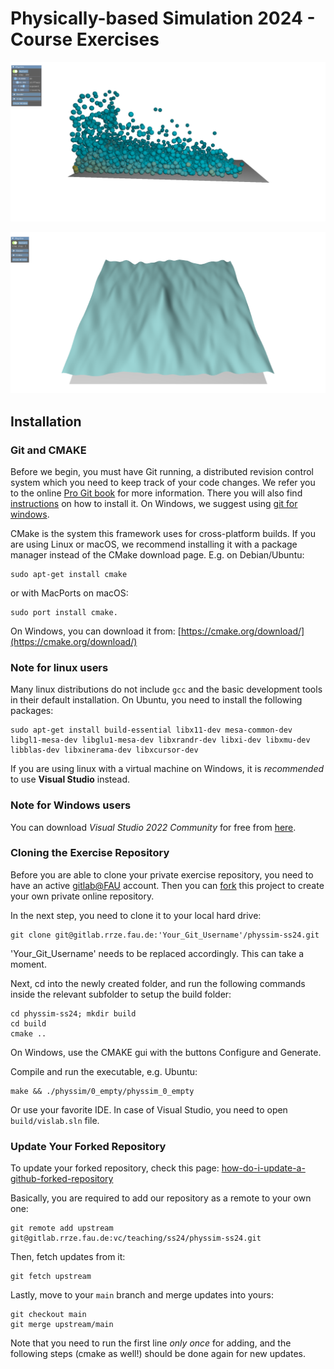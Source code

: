 # Physically-based Simulation 2024 - Course Exercises

![Feature image of Smoothed Particle Hydrodynamics implementation](images/sph.png)

![Feature image of trochoidal ocean wave](images/trochoidal.png)


## Installation

### Git and CMAKE
Before we begin, you must have Git running, a distributed revision control system which you need to keep track of your code changes. We refer you to the online [Pro Git book](https://git-scm.com/book/en/v2) for more information. There you will also find [instructions](https://git-scm.com/book/en/v2/Getting-Started-Installing-Git]) on how to install it. On Windows, we suggest using [git for windows](https://git-for-windows.github.io/).

CMake is the system this framework uses for cross-platform builds. If you are using Linux or macOS, we recommend installing it with a package manager instead of the CMake download page. E.g. on Debian/Ubuntu:
```
sudo apt-get install cmake
```
or with MacPorts on macOS:
```
sudo port install cmake.
```
On Windows, you can download it from:
[https://cmake.org/download/](https://cmake.org/download/)

### Note for linux users

Many linux distributions do not include `gcc` and the basic development tools in their default installation. On Ubuntu, you need to install the following packages:

```
sudo apt-get install build-essential libx11-dev mesa-common-dev libgl1-mesa-dev libglu1-mesa-dev libxrandr-dev libxi-dev libxmu-dev libblas-dev libxinerama-dev libxcursor-dev
```

If you are using linux with a virtual machine on Windows, it is *recommended* to use **Visual Studio** instead.

### Note for Windows users

You can download *Visual Studio 2022 Community* for free from [here](https://visualstudio.microsoft.com/vs/).


### Cloning the Exercise Repository
Before you are able to clone your private exercise repository, you need to have an active [gitlab@FAU](https://gitlab.rrze.fau.de/) account. Then you can [fork](https://docs.gitlab.com/ee/user/project/repository/forking_workflow.html) this project to create your own private online repository.

In the next step, you need to clone it to your local hard drive:
```
git clone git@gitlab.rrze.fau.de:'Your_Git_Username'/physsim-ss24.git
```
'Your_Git_Username' needs to be replaced accordingly. This can take a moment.

Next, cd into the newly created folder, and run the following commands inside the relevant subfolder to setup the build folder:
```
cd physsim-ss24; mkdir build
cd build
cmake ..
```
On Windows, use the CMAKE gui with the buttons Configure and Generate.

Compile and run the executable, e.g. Ubuntu:
```
make && ./physsim/0_empty/physsim_0_empty
```
Or use your favorite IDE. In case of Visual Studio, you need to open ```build/vislab.sln``` file.

### Update Your Forked Repository

To update your forked repository, check this page: [how-do-i-update-a-github-forked-repository](https://stackoverflow.com/questions/7244321/how-do-i-update-a-github-forked-repository)

Basically, you are required to add our repository as a remote to your own one:
```
git remote add upstream git@gitlab.rrze.fau.de:vc/teaching/ss24/physsim-ss24.git
```
Then, fetch updates from it:
```
git fetch upstream
```
Lastly, move to your `main` branch and merge updates into yours:
```
git checkout main
git merge upstream/main
```
Note that you need to run the first line *only once* for adding, and the following steps (cmake as well!) should be done again for new updates.
